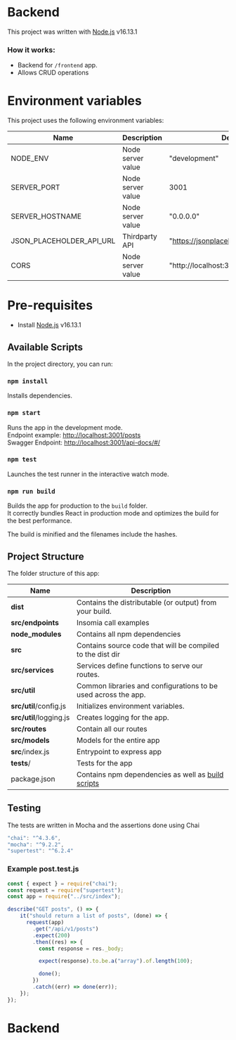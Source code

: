 # Backend

This project was written with [Node.js](https://nodejs.org/en/) v16.13.1

### How it works:


* Backend for `/frontend` app.
* Allows CRUD operations 


# Environment variables
This project uses the following environment variables:

| Name                          | Description                         | Default Value                                  |
| ----------------------------- | ------------------------------------| -----------------------------------------------|
|NODE_ENV           | Node server value            | "development"      |
|SERVER_PORT           | Node server value            | 3001      |
|SERVER_HOSTNAME           | Node server value            | "0.0.0.0"      |
|JSON_PLACEHOLDER_API_URL           | Thirdparty API            | "https://jsonplaceholder.typicode.com/posts"      |
|CORS           | Node server value            | "http://localhost:3000"      |


# Pre-requisites
- Install [Node.js](https://nodejs.org/en/) v16.13.1

## Available Scripts

In the project directory, you can run:

### `npm install`

Installs dependencies.

### `npm start`

Runs the app in the development mode.\
Endpoint example: [http://localhost:3001/posts](http://localhost:3001/posts)\
Swagger Endpoint: [http://localhost:3001/api-docs/#/](http://localhost:3001/api-docs/#/)

### `npm test`

Launches the test runner in the interactive watch mode.

### `npm run build`

Builds the app for production to the `build` folder.\
It correctly bundles React in production mode and optimizes the build for the best performance.

The build is minified and the filenames include the hashes.


## Project Structure
The folder structure of this app:

| Name | Description |
| ------------------------ | --------------------------------------------------------------------------------------------- |
| **dist**                 | Contains the distributable (or output) from your build.  |
| **src/endpoints**      | Insomia call examples 
| **node_modules**         | Contains all  npm dependencies                                                            |
| **src**                  | Contains  source code that will be compiled to the dist dir                               |
| **src/services**      | Services define functions to serve our routes. 
| **src/util**              | Common libraries and configurations to be used across the app.  
| **src/util**/config.js              | Initializes environment variables.  
| **src/util**/logging.js              | Creates logging for the app.  
| **src/routes**           | Contain all our routes                      
| **src/models**           | Models for the entire app 
| **src**/index.js         | Entrypoint to express app                                                               |
| **tests**/         | Tests for the app           
| package.json             | Contains npm dependencies as well as [build scripts](#what-if-a-library-isnt-on-definitelytyped)   | tsconfig.json            | Config settings for compiling source code only written in TypeScript    


## Testing
The tests are  written in Mocha and the assertions done using Chai

``` ts
"chai": "^4.3.6",
"mocha": "^9.2.2",
"supertest": "^6.2.4"
```

### Example post.test.js
``` ts
const { expect } = require("chai");
const request = require("supertest");
const app = require("../src/index");

describe("GET posts", () => {
    it("should return a list of posts", (done) => {
      request(app)
        .get("/api/v1/posts")
        .expect(200)
        .then((res) => {
          const response = res._body;

          expect(response).to.be.a("array").of.length(100);

          done();
        })
        .catch((err) => done(err));
    });
});
```

# Backend
